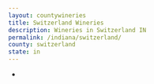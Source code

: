 ```yaml
---
layout: countywineries
title: Switzerland Wineries
description: Wineries in Switzerland IN
permalink: /indiana/switzerland/
county: switzerland
state: in
---
```

-
